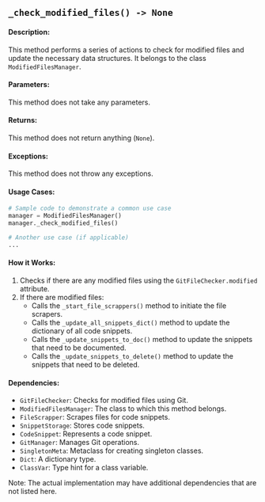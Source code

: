 ## `_check_modified_files() -> None`

#### Description:
This method performs a series of actions to check for modified files and update the necessary data structures. It belongs to the class `ModifiedFilesManager`.

#### Parameters:
This method does not take any parameters.

#### Returns:
This method does not return anything (`None`).

#### Exceptions:
This method does not throw any exceptions.

#### Usage Cases:

```python
# Sample code to demonstrate a common use case
manager = ModifiedFilesManager()
manager._check_modified_files()

# Another use case (if applicable)
...
```

#### How it Works:
1. Checks if there are any modified files using the `GitFileChecker.modified` attribute.
2. If there are modified files:
    - Calls the `_start_file_scrappers()` method to initiate the file scrapers.
    - Calls the `_update_all_snippets_dict()` method to update the dictionary of all code snippets.
    - Calls the `_update_snippets_to_doc()` method to update the snippets that need to be documented.
    - Calls the `_update_snippets_to_delete()` method to update the snippets that need to be deleted.

#### Dependencies:
- `GitFileChecker`: Checks for modified files using Git.
- `ModifiedFilesManager`: The class to which this method belongs.
- `FileScrapper`: Scrapes files for code snippets.
- `SnippetStorage`: Stores code snippets.
- `CodeSnippet`: Represents a code snippet.
- `GitManager`: Manages Git operations.
- `SingletonMeta`: Metaclass for creating singleton classes.
- `Dict`: A dictionary type.
- `ClassVar`: Type hint for a class variable.

Note: The actual implementation may have additional dependencies that are not listed here.